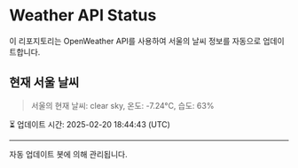 
# Weather API Status

이 리포지토리는 OpenWeather API를 사용하여 서울의 날씨 정보를 자동으로 업데이트합니다.

## 현재 서울 날씨
> 서울의 현재 날씨: clear sky, 온도: -7.24°C, 습도: 63%

⏳ 업데이트 시간: 2025-02-20 18:44:43 (UTC)

---
자동 업데이트 봇에 의해 관리됩니다.
